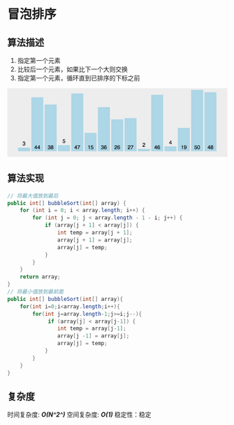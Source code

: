 # 冒泡排序 

## 算法描述

1. 指定第一个元素
2. 比较后一个元素，如果比下一个大则交换
3. 指定第一个元素，循环直到已排序的下标之前

![](../../_media/algorithm/bubble.gif)



## 算法实现

```java
// 将最大值放到最后
public int[] bubbleSort(int[] array) {
    for (int i = 0; i < array.length; i++) {
        for (int j = 0; j < array.length - 1 - i; j++) {
            if (array[j + 1] < array[j]) {
                int temp = array[j + 1];
                array[j + 1] = array[j];
                array[j] = temp;
            }
        }
    }
    return array;
}
// 将最小值放到最前面
public int[] bubbleSort(int[] array){
    for(int i=0;i<array.length;i++){
        for(int j=array.length-1;j>=i;j--){
             if (array[j] < array[j-1]) {
                int temp = array[j-1];
                array[j -1] = array[j];
                array[j] = temp;
            }
        }
    }
}
```



## 复杂度

时间复杂度: ***O(N^2^)***
空间复杂度: ***O(1)***
稳定性：稳定